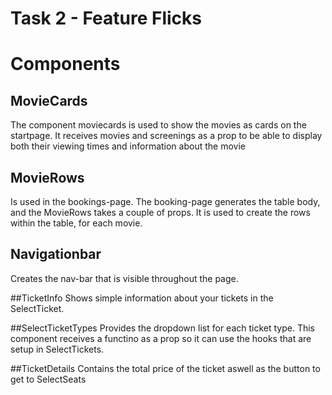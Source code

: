 # Task 2 - Feature Flicks

# Components

## MovieCards
The component moviecards is used to show the movies as cards on the startpage.
It receives movies and screenings as a prop to be able to display both their viewing times and information about the movie

## MovieRows
Is used in the bookings-page. The booking-page generates the table body, and the MovieRows takes a couple of props.
It is used to create the rows within the table, for each movie.

## Navigationbar
Creates the nav-bar that is visible throughout the page.


##TicketInfo
Shows simple information about your tickets in the SelectTicket.

##SelectTicketTypes 
Provides the dropdown list for each ticket type. This component receives a functino as a prop so it can use the hooks that are setup in SelectTickets.

##TicketDetails
Contains the total price of the ticket aswell as the button to get to SelectSeats
